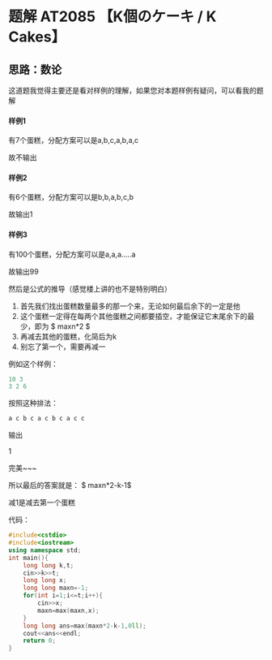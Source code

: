 # 题解 AT2085 【K個のケーキ / K Cakes】

## 思路：数论

这道题我觉得主要还是看对样例的理解，如果您对本题样例有疑问，可以看我的题解

#### 样例1

有7个蛋糕，分配方案可以是a,b,c,a,b,a,c

故不输出

#### 样例2

有6个蛋糕，分配方案可以是b,b,a,b,c,b

故输出1

#### 样例3

有100个蛋糕，分配方案可以是a,a,a.....a

故输出99

然后是公式的推导（感觉楼上讲的也不是特别明白）

1. 首先我们找出蛋糕数量最多的那一个来，无论如何最后余下的一定是他
2. 这个蛋糕一定得在每两个其他蛋糕之间都要插空，才能保证它末尾余下的最少，即为 $ maxn*2 $
3. 再减去其他的蛋糕，化简后为k
4. 别忘了第一个，需要再减一

例如这个样例：

```cpp
10 3
3 2 6
```
按照这种排法：
```cpp
a c b c a c b c a c c
```

输出

1

完美~~~


所以最后的答案就是：
$ maxn*2-k-1$

减1是减去第一个蛋糕

代码：
```cpp
#include<cstdio>
#include<iostream>
using namespace std;
int main(){
	long long k,t;
	cin>>k>>t;
	long long x;
	long long maxn=-1;
	for(int i=1;i<=t;i++){
		cin>>x;
		maxn=max(maxn,x);
	}
	long long ans=max(maxn*2-k-1,0ll);	 
	cout<<ans<<endl;
	return 0;
}
```
